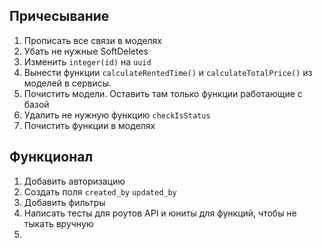 ## Причесывание

1. Прописать все связи в моделях
2. Убать не нужные SoftDeletes
3. Изменить `integer(id)` на `uuid`
4. Вынести функции `calculateRentedTime()` и `calculateTotalPrice()` из моделей в сервисы.
5. Почистить модели. Оставить там только функции работающие с базой
6. Удалить не нужную функцию `checkIsStatus`
7. Почистить функции в моделях

## Функционал

1. Добавить авторизацию
2. Создать поля `created_by` `updated_by`
3. Добавить фильтры
4. Написать тесты для роутов API и юниты для функций, чтобы не тыкать вручную
5. 